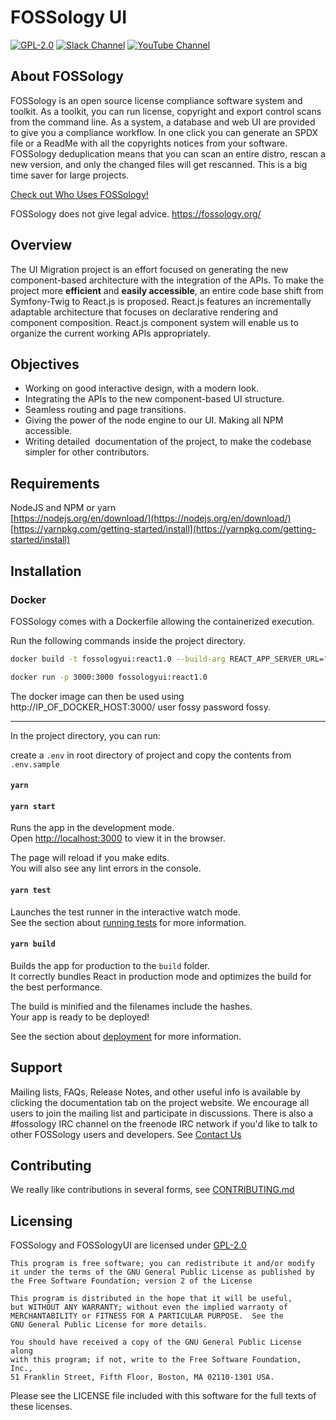 # FOSSology UI

[![GPL-2.0](https://img.shields.io/github/license/fossology/fossology)](LICENSE)
[![Slack Channel](https://img.shields.io/badge/slack-fossology-blue.svg?longCache=true&logo=slack)](https://join.slack.com/t/fossology/shared_invite/enQtNzI0OTEzMTk0MjYzLTYyZWQxNDc0N2JiZGU2YmI3YmI1NjE4NDVjOGYxMTVjNGY3Y2MzZmM1OGZmMWI5NTRjMzJlNjExZGU2N2I5NGY)
[![YouTube Channel](https://img.shields.io/badge/youtube-FOSSology-red.svg?&logo=youtube&link=https://www.youtube.com/channel/UCZGPJnQZVnEPQWxOuNamLpw)](https://www.youtube.com/channel/UCZGPJnQZVnEPQWxOuNamLpw)

## About FOSSology

FOSSology is an open source license compliance software system and toolkit. As a toolkit, you can run license, copyright and export control scans from the command line. As a system, a database and web UI are provided to give you a compliance workflow. In one click you can generate an SPDX file or a ReadMe with all the copyrights notices from your software. FOSSology deduplication means that you can scan an entire distro, rescan a new version, and only the changed files will get rescanned. This is a big time saver for large projects.

[Check out Who Uses FOSSology!](https://www.fossology.org)

FOSSology does not give legal advice.
https://fossology.org/

## Overview

The UI Migration project is an effort focused on generating the new component-based architecture with the integration of the APIs. To make the project more **efficient** and **easily accessible**, an entire code base shift from Symfony-Twig to React.js is proposed. React.js features an incrementally adaptable architecture that focuses on declarative rendering and component composition. React.js component system will enable us to organize the current working APIs appropriately.

## Objectives

- Working on good interactive design, with a modern look.
- Integrating the APIs to the new component-based UI structure.
- Seamless routing and page transitions.
- Giving the power of the node engine to our UI. Making all NPM accessible.
- Writing detailed ​ documentation of the project, to make the
  codebase simpler for other contributors.

## Requirements

NodeJS and NPM or yarn\
[https://nodejs.org/en/download/](https://nodejs.org/en/download/)
[https://yarnpkg.com/getting-started/install](https://yarnpkg.com/getting-started/install)

## Installation

### Docker

FOSSology comes with a Dockerfile allowing the containerized execution.

Run the following commands inside the project directory.

```sh
docker build -t fossologyui:react1.0 --build-arg REACT_APP_SERVER_URL="localhost/repo/api/v2" --build-arg REACT_APP_HTTPS="false" .
```

```sh
docker run -p 3000:3000 fossologyui:react1.0
```

The docker image can then be used using http://IP_OF_DOCKER_HOST:3000/ user fossy password fossy.

<hr />

In the project directory, you can run:

create a `.env` in root directory of project and copy the contents from `.env.sample`

#### `yarn`

#### `yarn start`

Runs the app in the development mode.\
Open [http://localhost:3000](http://localhost:3000) to view it in the browser.

The page will reload if you make edits.\
You will also see any lint errors in the console.

#### `yarn test`

Launches the test runner in the interactive watch mode.\
See the section about [running tests](https://facebook.github.io/create-react-app/docs/running-tests) for more information.

#### `yarn build`

Builds the app for production to the `build` folder.\
It correctly bundles React in production mode and optimizes the build for the best performance.

The build is minified and the filenames include the hashes.\
Your app is ready to be deployed!

See the section about [deployment](https://facebook.github.io/create-react-app/docs/deployment) for more information.

## Support

Mailing lists, FAQs, Release Notes, and other useful info is available
by clicking the documentation tab on the project website. We encourage
all users to join the mailing list and participate in discussions.
There is also a #fossology IRC channel on the freenode IRC network if
you'd like to talk to other FOSSology users and developers.
See [Contact Us](https://www.fossology.org/about/contact/)

## Contributing

We really like contributions in several forms, see [CONTRIBUTING.md](CONTRIBUTING.md)

## Licensing

FOSSology and FOSSologyUI are licensed under [GPL-2.0](https://tldrlegal.com/license/gnu-general-public-license-v2)

    This program is free software; you can redistribute it and/or modify
    it under the terms of the GNU General Public License as published by
    the Free Software Foundation; version 2 of the License

    This program is distributed in the hope that it will be useful,
    but WITHOUT ANY WARRANTY; without even the implied warranty of
    MERCHANTABILITY or FITNESS FOR A PARTICULAR PURPOSE.  See the
    GNU General Public License for more details.

    You should have received a copy of the GNU General Public License along
    with this program; if not, write to the Free Software Foundation, Inc.,
    51 Franklin Street, Fifth Floor, Boston, MA 02110-1301 USA.

Please see the LICENSE file included with this software for the full texts of
these licenses.
